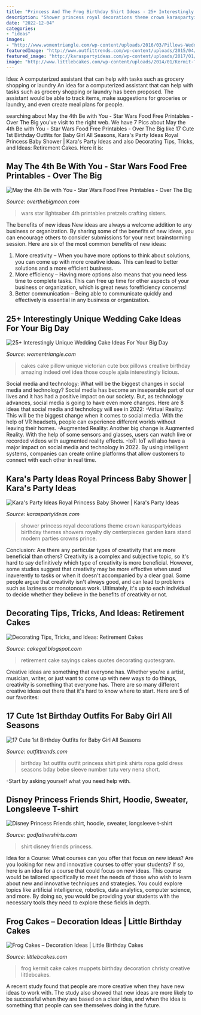 ```yaml
---
title: "Princess And The Frog Birthday Shirt Ideas - 25+ Interestingly Unique Wedding Cake Ideas For Your Big Day"
description: "Shower princess royal decorations theme crown karaspartyideas birthday themes showers royalty diy centerpieces garden kara stand modern parties crowns prince"
date: "2022-12-04"
categories:
- "ideas"
images:
- "http://www.womentriangle.com/wp-content/uploads/2016/03/Pillows-Wedding-Cake.jpg"
featuredImage: "http://www.outfittrends.com/wp-content/uploads/2015/04/988a03bbb47f4296165f92b86d50980b.jpg"
featured_image: "http://karaspartyideas.com/wp-content/uploads/2017/01/Royal-Princess-Baby-Shower-via-Karas-Party-Ideas-KarasPartyIdeas.com8_.jpg"
image: "http://www.littlebcakes.com/wp-content/uploads/2014/01/Kermit-The-Frog-Cake.jpg"
---
```



Idea: A computerized assistant that can help with tasks such as grocery shopping or laundry
An idea for a computerized assistant that can help with tasks such as grocery shopping or laundry has been proposed. The assistant would be able to track items, make suggestions for groceries or laundry, and even create meal plans for people.

	

		
searching about May the 4th Be with You - Star Wars Food Free Printables - Over The Big you've visit to the right web. We have 7 Pics about May the 4th Be with You - Star Wars Food Free Printables - Over The Big like 17 Cute 1st Birthday Outfits for Baby Girl All Seasons, Kara&#039;s Party Ideas Royal Princess Baby Shower | Kara&#039;s Party Ideas and also Decorating Tips, Tricks, and Ideas: Retirement Cakes. Here it is:
		
    
## May The 4th Be With You - Star Wars Food Free Printables - Over The Big

<img loading=lazy src="http://overthebigmoon.com/wp-content/uploads/2015/04/star-wars-lightsaber-pretzels1.jpg" onerror="this.onerror=null;this.src='https://tse4.mm.bing.net/th?id=OIP.1aJSsBKtkT-F9wxWpej0QAHaKL&amp;pid=15.1';" alt="May the 4th Be with You - Star Wars Food Free Printables - Over The Big">

_Source: overthebigmoon.com_

>wars star lightsaber 4th printables pretzels crafting sisters. 

	

The benefits of new ideas
New ideas are always a welcome addition to any business or organization. By sharing some of the benefits of new ideas, you can encourage others to consider submissions for your next brainstorming session. Here are six of the most common benefits of new ideas: 
1. More creativity – When you have more options to think about solutions, you can come up with more creative ideas. This can lead to better solutions and a more efficient business. 
2. More efficiency – Having more options also means that you need less time to complete tasks. This can free up time for other aspects of your business or organization, which is great news forefficiency concerns! 
3. Better communication – Being able to communicate quickly and effectively is essential in any business or organization.

    
## 25+ Interestingly Unique Wedding Cake Ideas For Your Big Day

<img loading=lazy src="http://www.womentriangle.com/wp-content/uploads/2016/03/Pillows-Wedding-Cake.jpg" onerror="this.onerror=null;this.src='https://tse4.mm.bing.net/th?id=OIP.r7SY_7HSgqA9hpGXuzIlEAHaLG&amp;pid=15.1';" alt="25+ Interestingly Unique Wedding Cake Ideas For Your Big Day">

_Source: womentriangle.com_

>cakes cake pillow unique victorian cute box pillows creative birthday amazing indeed owl idea those couple ajala interestingly licious. 

	

Social media and technology: What will be the biggest changes in social media and technology?
Social media has become an inseparable part of our lives and it has had a positive impact on our society. But, as technology advances, social media is going to have even more changes. Here are 8 ideas that social media and technology will see in 2022: 
-Virtual Reality: This will be the biggest change when it comes to social media. With the help of VR headsets, people can experience different worlds without leaving their homes. 
-Augmented Reality: Another big change is Augmented Reality. With the help of some sensors and glasses, users can watch live or recorded videos with augmented reality effects. 
-IoT: IoT will also have a major impact on social media and technology in 2022. By using intelligent systems, companies can create online platforms that allow customers to connect with each other in real time.

    
## Kara&#039;s Party Ideas Royal Princess Baby Shower | Kara&#039;s Party Ideas

<img loading=lazy src="http://karaspartyideas.com/wp-content/uploads/2017/01/Royal-Princess-Baby-Shower-via-Karas-Party-Ideas-KarasPartyIdeas.com8_.jpg" onerror="this.onerror=null;this.src='https://tse3.mm.bing.net/th?id=OIP.NKLhOOWT5R0s6ekfUDNgYAHaLG&amp;pid=15.1';" alt="Kara&#039;s Party Ideas Royal Princess Baby Shower | Kara&#039;s Party Ideas">

_Source: karaspartyideas.com_

>shower princess royal decorations theme crown karaspartyideas birthday themes showers royalty diy centerpieces garden kara stand modern parties crowns prince. 

	

Conclusion: Are there any particular types of creativity that are more beneficial than others?
Creativity is a complex and subjective topic, so it's hard to say definitively which type of creativity is more beneficial. However, some studies suggest that creativity may be more effective when used inaverently to tasks or when it doesn't accompanied by a clear goal. Some people argue that creativity isn't always good, and can lead to problems such as laziness or monotonous work. Ultimately, it's up to each individual to decide whether they believe in the benefits of creativity or not.

    
## Decorating Tips, Tricks, And Ideas: Retirement Cakes

<img loading=lazy src="http://1.bp.blogspot.com/-1cj1phH1tEg/TZAGCYGNXeI/AAAAAAAAAZQ/gV3F4fYieLc/s1600/Retirementcakes+002.JPG" onerror="this.onerror=null;this.src='https://tse2.mm.bing.net/th?id=OIP.RAFpFy9RvP5Wr6sOnLEcKwHaFj&amp;pid=15.1';" alt="Decorating Tips, Tricks, and Ideas: Retirement Cakes">

_Source: cakegal.blogspot.com_

>retirement cake sayings cakes quotes decorating quotesgram. 

	

Creative ideas are something that everyone has. Whether you're a artist, musician, writer, or just want to come up with new ways to do things, creativity is something that everyone has. There are so many different creative ideas out there that it's hard to know where to start. Here are 5 of our favorites: 

    
## 17 Cute 1st Birthday Outfits For Baby Girl All Seasons

<img loading=lazy src="http://www.outfittrends.com/wp-content/uploads/2015/04/988a03bbb47f4296165f92b86d50980b.jpg" onerror="this.onerror=null;this.src='https://tse1.mm.bing.net/th?id=OIP.6qFezxM_hgLvCT2fbTdqSQHaID&amp;pid=15.1';" alt="17 Cute 1st Birthday Outfits for Baby Girl All Seasons">

_Source: outfittrends.com_

>birthday 1st outfits outfit princess shirt pink shirts ropa gold dress seasons bday bebe sleeve number tutu very nena short. 

	

-Start by asking yourself what you need help with.

    
## Disney Princess Friends Shirt, Hoodie, Sweater, Longsleeve T-shirt

<img loading=lazy src="https://godfathershirts.com/wp-content/uploads/2019/09/Disney-Princess-Friends-shirt-3.jpg" onerror="this.onerror=null;this.src='https://tse3.mm.bing.net/th?id=OIP.uTz80ch5hRtElqPFwhh3YgHaHa&amp;pid=15.1';" alt="Disney Princess Friends shirt, hoodie, sweater, longsleeve t-shirt">

_Source: godfathershirts.com_

>shirt disney friends princess. 

	

Idea for a Course: What courses can you offer that focus on new ideas?
Are you looking for new and innovative courses to offer your students? If so, here is an idea for a course that could focus on new ideas. This course would be tailored specifically to meet the needs of those who wish to learn about new and innovative techniques and strategies. You could explore topics like artificial intelligence, robotics, data analytics, computer science, and more. By doing so, you would be providing your students with the necessary tools they need to explore these fields in depth.

    
## Frog Cakes – Decoration Ideas | Little Birthday Cakes

<img loading=lazy src="http://www.littlebcakes.com/wp-content/uploads/2014/01/Kermit-The-Frog-Cake.jpg" onerror="this.onerror=null;this.src='https://tse4.mm.bing.net/th?id=OIP.7RkAZDwmvhTn3loALswi8QHaF7&amp;pid=15.1';" alt="Frog Cakes – Decoration Ideas | Little Birthday Cakes">

_Source: littlebcakes.com_

>frog kermit cake cakes muppets birthday decoration christy creative littlebcakes. 

	

A recent study found that people are more creative when they have new ideas to work with. The study also showed that new ideas are more likely to be successful when they are based on a clear idea, and when the idea is something that people can see themselves doing in the future.

